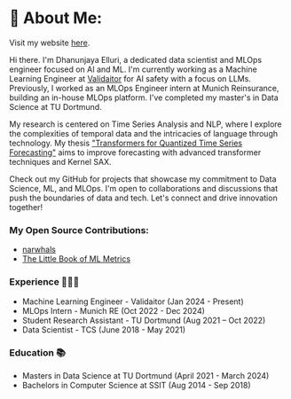 # 💫 About Me:

Visit my website [here](https://dhanunjaya-elluri.github.io/profile-cv/).

Hi there. I'm Dhanunjaya Elluri, a dedicated data scientist and MLOps engineer focused on AI and ML. I'm currently working as a Machine Learning Engineer at [Validaitor](https://validaitor.com) for AI safety with a focus on LLMs. Previously, I worked as an MLOps Engineer intern at Munich Reinsurance, building an in-house MLOps platform. I've completed my master's in Data Science at TU Dortmund.

My research is centered on Time Series Analysis and NLP, where I explore the complexities of temporal data and the intricacies of language through technology. My thesis ["Transformers for Quantized Time Series Forecasting"](https://github.com/Dhanunjaya-Elluri/master-thesis) aims to improve forecasting with advanced transformer techniques and Kernel SAX.

Check out my GitHub for projects that showcase my commitment to Data Science, ML, and MLOps. I'm open to collaborations and discussions that push the boundaries of data and tech. Let's connect and drive innovation together!

### My Open Source Contributions:
- [narwhals](https://github.com/narwhals-dev/narwhals)
- [The Little Book of ML Metrics](https://github.com/NannyML/The-Little-Book-of-ML-Metrics)

### Experience 👨🏻‍💻

- Machine Learning Engineer - Validaitor (Jan 2024 - Present)
- MLOps Intern - Munich RE (Oct 2022 - Dec 2024)
- Student Research Assistant - TU Dortmund (Aug 2021 – Oct 2022)
- Data Scientist - TCS (June 2018 - May 2021)

### Education 📚

- Masters in Data Science at TU Dortmund (April 2021 - March 2024)
- Bachelors in Computer Science at SSIT (Aug 2014 - Sep 2018)
